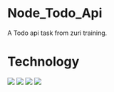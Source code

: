 # Node_Todo_Api
 A Todo api task from zuri training.

# Technology
<img src='https://img.shields.io/badge/JavaScript-323330?style=for-the-badge&logo=javascript&logoColor=F7DF1E'>
<img src="https://img.shields.io/badge/Node.js-339933?style=for-the-badge&logo=nodedotjs&logoColor=white">
<img src="https://img.shields.io/badge/Express.js-000000?style=for-the-badge&logo=express&logoColor=white">
<img src="https://img.shields.io/badge/MongoDB-4EA94B?style=for-the-badge&logo=mongodb&logoColor=white">
